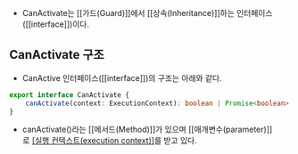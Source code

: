 - CanActivate는 [[가드(Guard)]]에서 [[상속(Inheritance)]]하는 인터페이스([[interface]])이다.


## CanActivate 구조

- CanActive 인터페이스([[interface]])의 구조는 아래와 같다.

```ts
export interface CanActivate {
    canActivate(context: ExecutionContext): boolean | Promise<boolean> | Observable<boolean>;
}
```

- canActivate()라는 [[메서드(Method)]]가 있으며 [[매개변수(parameter)]]로 [[실행 컨텍스트(execution context)]]([[ExecutionContext]])를 받고 있다.